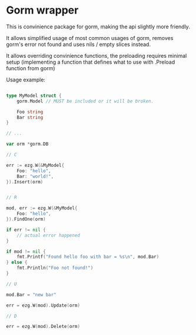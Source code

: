 # Gorm wrapper

This is convinience package for gorm, making the api slightly more friendly.

It allows simplified usage of most common usages of gorm, removes gorm's error not found and uses nils / empty slices instead.

It allows overriding convinience functions, the preloading requires minimal setup (implementing a function that defines what to use with .Preload function from gorm)

Usage example:

```go

type MyModel struct {
	gorm.Model // MUST be included or it will be broken.

	Foo string
	Bar string
}

// ...

var orm *gorm.DB

// C

err := ezg.W(&MyModel{
	Foo: "hello",
	Bar: "world!",
}).Insert(orm)


// R

mod, err := ezg.W(&MyModel{
	Foo: "hello",
}).FindOne(orm)

if err != nil {
	// actual error happened
}

if mod != nil {
	fmt.Printf("Found hello foo with bar = %s\n", mod.Bar)
} else {
	fmt.Println("Foo not found!")
}

// U

mod.Bar = "new bar"

err = ezg.W(mod).Update(orm)

// D

err = ezg.W(mod).Delete(orm)


```

